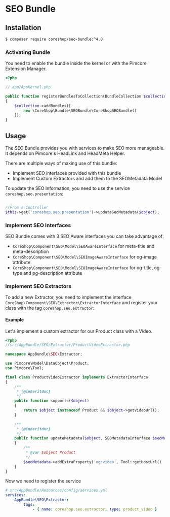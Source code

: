 #  SEO Bundle

## Installation
```bash
$ composer require coreshop/seo-bundle:^4.0
```

### Activating Bundle
You need to enable the bundle inside the kernel or with the Pimcore Extension Manager.

```php
<?php

// app/AppKernel.php

public function registerBundlesToCollection(BundleCollection $collection)
{
    $collection->addBundles([
        new \CoreShop\Bundle\SEOBundle\CoreShopSEOBundle()
    ]);
}
```

## Usage

The SEO Bundle provides you with services to make SEO more manageable. It depends on Pimcore's HeadLink and HeadMeta Helper.

There are multiple ways of making use of this bundle:

 - Implement SEO interfaces provided with this bundle
 - Implement Custom Extractors and add them to the SEOMetadata Model

To update the SEO Information, you need to use the service ```coreshop.seo.presentation```:

```php

//From a Controller
$this->get('coreshop.seo.presentation')->updateSeoMetadata($object);
```

### Implement SEO Interfaces
SEO Bundle comes with 3 SEO Aware interfaces you can take advantage of:

 - `CoreShop\Component\SEO\Model\SEOAwareInterface` for meta-title and meta-description
 - `CoreShop\Component\SEO\Model\SEOImageAwareInterface` for og-image attribute
 - `CoreShop\Component\SEO\Model\SEOImageAwareInterface` for og-title, og-type and pg-description attribute

### Implement SEO Extractors
To add a new Extractor, you need to implement the interface ```CoreShop\Component\SEO\Extractor\ExtractorInterface``` and register your class with the tag ```coreshop.seo.extractor```:

#### Example
Let's implement a custom extractor for our Product class with a Video.


```php
<?php
//src/AppBundle/SEO/Extractor/ProductVideoExtractor.php

namespace AppBundle\SEO\Extractor;

use Pimcore\Model\DataObject\Product;
use Pimcore\Tool;

final class ProductVideoExtractor implements ExtractorInterface
{
    /**
     * {@inheritdoc}
     */
    public function supports($object)
    {
        return $object instanceof Product && $object->getVideoUrl();
    }

    /**
     * {@inheritdoc}
     */
    public function updateMetadata($object, SEOMetadataInterface $seoMetadata)
    {
        /**
         * @var $object Product
         */
        $seoMetadata->addExtraProperty('og:video', Tool::getHostUrl() . $object->getVideoUrl());
    }
}
```

Now we need to register the service

```yml
# src/AppBundle/Resources/config/services.yml
services:
    AppBundle\SEO\Extractor:
        tags:
            - { name: coreshop.seo.extractor, type: product_video }

```
